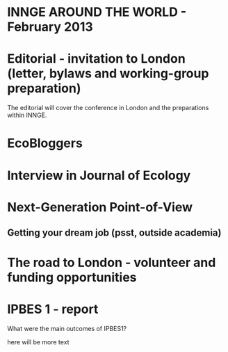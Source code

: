 INNGE AROUND THE WORLD - February 2013
======================================

# Editorial - invitation to London (letter, bylaws and working-group preparation)
The editorial will cover the conference in London and the preparations within INNGE.

# EcoBloggers

# Interview in Journal of Ecology

# Next-Generation Point-of-View
## Getting your dream job (psst, outside academia)

# The road to London - volunteer and funding opportunities

# IPBES 1 - report
What were the main outcomes of IPBES1?

here will be more text
